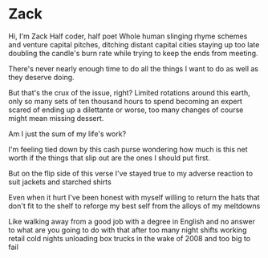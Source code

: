 # Zack

Hi, I'm Zack
Half coder, half poet
Whole human slinging rhyme schemes 
and venture capital pitches, 
ditching distant capital cities
staying up too late
doubling the candle's burn rate
while trying to keep the ends from meeting.

There's never nearly enough time
to do all the things I want to do
as well as they deserve doing.

But that's the crux of the issue, right?
Limited rotations around this earth,
only so many sets of ten thousand hours
to spend becoming an expert
scared of ending up a dilettante or worse,
too many changes of course 
might mean missing dessert.

Am I just the sum of my life's work? 

I'm feeling tied down by this cash purse
wondering how much is this net worth
if the things that slip out
are the ones I should put first.

But on the flip side of this verse
I've stayed true to my adverse reaction 
to suit jackets and starched shirts

Even when it hurt I've been honest with myself
willing to return the hats that don't fit to the shelf
to reforge my best self 
from the alloys of my meltdowns

Like walking away from a good job
with a degree in English and no answer
to what are you going to do with that
after too many night shifts working retail
cold nights unloading box trucks
in the wake of 2008 and too big to fail
